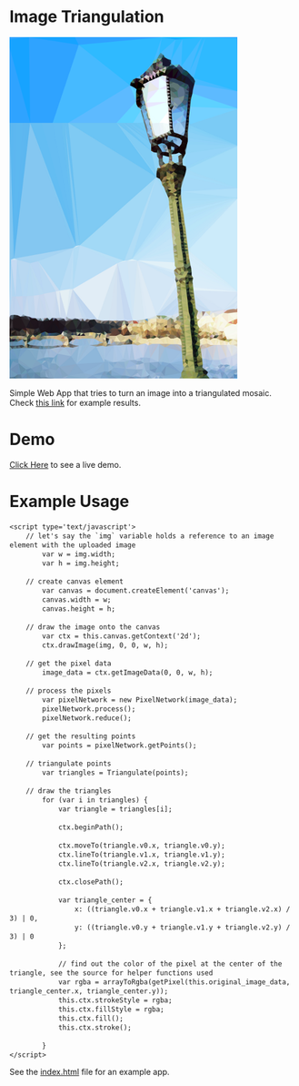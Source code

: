 Image Triangulation
===================
![Super Mario Sky](http://github.com/ArtBIT/triangulate-image/raw/master/images/example.png)

Simple Web App that tries to turn an image into a triangulated mosaic. Check [this link](http://artbit.deviantart.com/gallery/38261066) for example results.

# Demo
[Click Here](http://lab.djordjeungar.com/experiment/triangulate) to see a live demo.

# Example Usage

    <script type='text/javascript'>
        // let's say the `img` variable holds a reference to an image element with the uploaded image
            var w = img.width;
            var h = img.height;

        // create canvas element
            var canvas = document.createElement('canvas');
            canvas.width = w;
            canvas.height = h;

        // draw the image onto the canvas
            var ctx = this.canvas.getContext('2d');
            ctx.drawImage(img, 0, 0, w, h);

        // get the pixel data
            image_data = ctx.getImageData(0, 0, w, h);

        // process the pixels
            var pixelNetwork = new PixelNetwork(image_data);
            pixelNetwork.process();
            pixelNetwork.reduce();

        // get the resulting points
            var points = pixelNetwork.getPoints();

        // triangulate points
            var triangles = Triangulate(points);

        // draw the triangles
            for (var i in triangles) {
                var triangle = triangles[i];

                ctx.beginPath();

                ctx.moveTo(triangle.v0.x, triangle.v0.y);
                ctx.lineTo(triangle.v1.x, triangle.v1.y);
                ctx.lineTo(triangle.v2.x, triangle.v2.y);

                ctx.closePath();

                var triangle_center = {
                    x: ((triangle.v0.x + triangle.v1.x + triangle.v2.x) / 3) | 0,
                    y: ((triangle.v0.y + triangle.v1.y + triangle.v2.y) / 3) | 0
                };

                // find out the color of the pixel at the center of the triangle, see the source for helper functions used
                var rgba = arrayToRgba(getPixel(this.original_image_data, triangle_center.x, triangle_center.y));
                this.ctx.strokeStyle = rgba;
                this.ctx.fillStyle = rgba;
                this.ctx.fill();
                this.ctx.stroke();

            }
    </script>

See the [index.html](http://github.com/ArtBIT/triangulate-image/blob/master/index.html) file for an example app.
